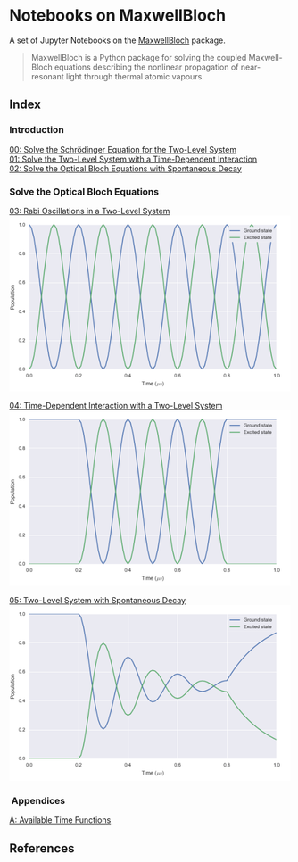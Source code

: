 # Notebooks on MaxwellBloch

A set of Jupyter Notebooks on the [MaxwellBloch](https://github.com/tommyogden/maxwellbloch/) package.

> MaxwellBloch is a Python package for solving the coupled Maxwell-Bloch
> equations describing the nonlinear propagation of near-resonant light through
> thermal atomic vapours.

## Index

### Introduction

[00: Solve the Schrödinger Equation for the Two-Level System][00]  
[01: Solve the Two-Level System with a Time-Dependent Interaction][01]  
[02: Solve the Optical Bloch Equations with Spontaneous Decay][02]  

### Solve the Optical Bloch Equations

[03: Rabi Oscillations in a Two-Level System][03]  
![](images/03-ob-solve-two-rabi-oscillations.png)

[04: Time-Dependent Interaction with a Two-Level System][04]  
![](images/04-ob-solve-two-tfunc-square.png)

[05: Two-Level System with Spontaneous Decay][05]
![](images/05-ob-solve-two-tfunc-square-decay.png)

###  Appendices

[A: Available Time Functions][A]

## References





[00]: 00-solve-the-schroedinger-equation-for-the-two-level-system.ipynb
[01]: 01-solve-the-two-level-system-with-time-dependent-interaction.ipynb
[02]: 02-solving-the-optical-bloch-equations.ipynb

[03]: 03-ob-solve-two-rabi-oscillations.ipynb
[04]: 04-ob-solve-two-tfunc-square.ipynb
[05]: 05-ob-solve-two-tfunc-square-decay.ipynb

[A]: A-available-time-functions.ipynb